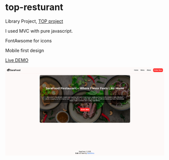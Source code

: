 # top-resturant
Library Project, [TOP project](https://www.theodinproject.com/lessons/node-path-javascript-restaurant-page)

I used MVC with pure javascript.

FontAwsome for icons

Mobile first design

[Live DEMO](https://mdahamshi.github.io/top-resturant/)

![screenshot](./sc.png)

<!-- ![screenshot](./sc2.png) -->


